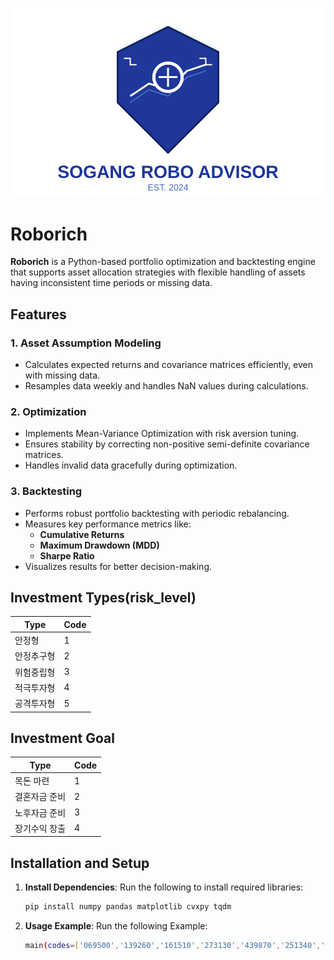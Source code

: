 ![Sogang Robo Logo](sogang-robo-logo-professional.svg)

# Roborich

**Roborich** is a Python-based portfolio optimization and backtesting engine that supports asset allocation strategies with flexible handling of assets having inconsistent time periods or missing data.

## Features

### 1. **Asset Assumption Modeling**
- Calculates expected returns and covariance matrices efficiently, even with missing data.
- Resamples data weekly and handles NaN values during calculations.

### 2. **Optimization**
- Implements Mean-Variance Optimization with risk aversion tuning.
- Ensures stability by correcting non-positive semi-definite covariance matrices.
- Handles invalid data gracefully during optimization.

### 3. **Backtesting**
- Performs robust portfolio backtesting with periodic rebalancing.
- Measures key performance metrics like:
  - **Cumulative Returns**
  - **Maximum Drawdown (MDD)**
  - **Sharpe Ratio**
- Visualizes results for better decision-making.

## Investment Types(risk_level)

| Type               | Code |
|--------------------|------|
| 안정형              | 1    |
| 안정추구형          | 2    |
| 위험중립형          | 3    |
| 적극투자형          | 4    |
| 공격투자형          | 5    |

## Investment Goal

| Type               | Code |
|--------------------|------|
| 목돈 마련              | 1    |
| 결혼자금 준비          | 2    |
| 노후자금 준비          | 3    |
| 장기수익 창출          | 4    |

## Installation and Setup

1. **Install Dependencies**:
   Run the following to install required libraries:
   ```bash
   pip install numpy pandas matplotlib cvxpy tqdm

2. **Usage Example**:
   Run the following Example:
   ```bash
   main(codes=['069500','139260','161510','273130','439870','251340','114260'], risk_level=5, investor_goal=4)

